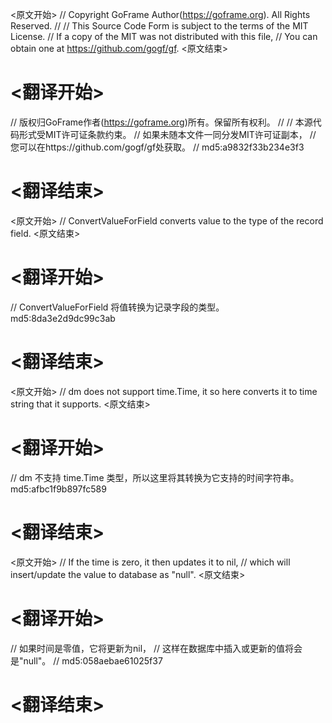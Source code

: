 
<原文开始>
// Copyright GoFrame Author(https://goframe.org). All Rights Reserved.
//
// This Source Code Form is subject to the terms of the MIT License.
// If a copy of the MIT was not distributed with this file,
// You can obtain one at https://github.com/gogf/gf.
<原文结束>

# <翻译开始>
// 版权归GoFrame作者(https://goframe.org)所有。保留所有权利。
//
// 本源代码形式受MIT许可证条款约束。
// 如果未随本文件一同分发MIT许可证副本，
// 您可以在https://github.com/gogf/gf处获取。
// md5:a9832f33b234e3f3
# <翻译结束>


<原文开始>
// ConvertValueForField converts value to the type of the record field.
<原文结束>

# <翻译开始>
// ConvertValueForField 将值转换为记录字段的类型。 md5:8da3e2d9dc99c3ab
# <翻译结束>


<原文开始>
// dm does not support time.Time, it so here converts it to time string that it supports.
<原文结束>

# <翻译开始>
// dm 不支持 time.Time 类型，所以这里将其转换为它支持的时间字符串。 md5:afbc1f9b897fc589
# <翻译结束>


<原文开始>
		// If the time is zero, it then updates it to nil,
		// which will insert/update the value to database as "null".
<原文结束>

# <翻译开始>
// 如果时间是零值，它将更新为nil，
// 这样在数据库中插入或更新的值将会是"null"。
// md5:058aebae61025f37
# <翻译结束>

